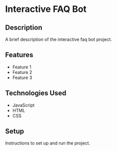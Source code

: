 # Interactive FAQ Bot

## Description

A brief description of the interactive faq bot project.

## Features

- Feature 1
- Feature 2
- Feature 3

## Technologies Used

- JavaScript
- HTML
- CSS

## Setup

Instructions to set up and run the project.
